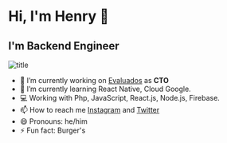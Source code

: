 # Hi, I'm Henry 👋


## I'm Backend Engineer

![title](https://e-valuados.com/wp-content/uploads/2020/03/Logo-Evaluados.png)

- 🔭 I’m currently working on [Evaluados](https://www.e-valuados.com) as **CTO**
- 🌱 I’m currently learning React Native, Cloud Google.
- :computer: Working with Php, JavaScript, React.js, Node.js, Firebase.
- 📫 How to reach me [Instagram](https://www.instagram.com/hvallenilla/) and [Twitter](https://www.twitter.com/hvallenilla/)
- 😄 Pronouns: he/him
- ⚡ Fun fact: Burger's

<!-- 👯 I’m looking to collaborate on ...
> 🤔 I’m looking for help with ...
> 💬 Ask me about ... -->

